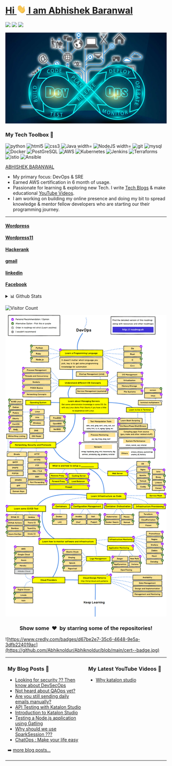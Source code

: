# [Hi <img src="https://raw.githubusercontent.com/ABSphreak/ABSphreak/master/gifs/Hi.gif" width="30px"> I am Abhishek Baranwal](https://www.linkedin.com/in/abhishekbaranwal)
<img height="30" src="https://img.shields.io/badge/twitter-%231DA1F2.svg?&style=for-the-badge&logo=twitter&logoColor=white"/>
<img height="30" src = "https://img.shields.io/badge/Youtube-%23E4405F.svg?&style=for-the-badge&logo=Youtube&logoColor=white">
<img height="30" src="https://img.shields.io/badge/linkedin-blue.svg?&style=for-the-badge&logo=linkedin&logoColor=white"/>

![alt text](https://github.com/Abhiknoldur/Abhiknoldur/blob/main/Devops.jpeg) 


### My Tech Toolbox 🧰 

<p align="left">
<img src="https://cdn3.iconfinder.com/data/icons/logos-and-brands-adobe/512/267_Python-512.png" alt="python" width="40" height="40"/> 
<img src="https://upload.wikimedia.org/wikipedia/commons/thumb/6/61/HTML5_logo_and_wordmark.svg/512px-HTML5_logo_and_wordmark.svg.png" alt="html5" height="40"/> 
<img src="https://upload.wikimedia.org/wikipedia/commons/thumb/d/d5/CSS3_logo_and_wordmark.svg/1200px-CSS3_logo_and_wordmark.svg.png" alt="css3" height="40"/> 
<img src="https://logos-download.com/wp-content/uploads/2016/10/Java_logo_icon.png" alt="Java width="40" height="40"/> 
<img src="https://upload.wikimedia.org/wikipedia/commons/d/d9/Node.js_logo.svg" alt="NodeJS width="40" height="40"/>                                               
<img src="https://www.vectorlogo.zone/logos/git-scm/git-scm-icon.svg" alt="git" width="40" height="40"/> 
<img src="https://i.pinimg.com/originals/50/f1/58/50f1582a95bdac10f1c3fa295c8b947b.png" alt="mysql" width="40" height="40"/>
<img src="https://cdn3.iconfinder.com/data/icons/logos-and-brands-adobe/512/97_Docker-512.png" alt="Docker" width="40" height="40"/>
<img src="https://upload.wikimedia.org/wikipedia/commons/2/29/Postgresql_elephant.svg" alt="PostGreSQL" width="40" height="40"/>
<img src="https://upload.wikimedia.org/wikipedia/commons/5/5c/AWS_Simple_Icons_AWS_Cloud.svg" alt="AWS" width="40" height="40"/>
<img src="https://cncf-branding.netlify.app/img/projects/kubernetes/stacked/color/kubernetes-stacked-color.png" alt="Kubernetes" width="40" height="40"/>
<img src="https://upload.wikimedia.org/wikipedia/commons/e/e9/Jenkins_logo.svg" alt="Jenkins" width="40" height="40"/> 
<img src="https://upload.wikimedia.org/wikipedia/commons/0/04/Terraform_Logo.svg" alt="Terraforms" width="40" height="40"/> 
<img src="https://www.vectorlogo.zone/logos/istioio/istioio-ar21.svg" alt="istio" width="40" height="40"/> 
<img src="https://upload.wikimedia.org/wikipedia/commons/2/24/Ansible_logo.svg" alt="Ansible" width="40" height="40"/> 

</p>

<p align="left">
 
<script src="https://platform.linkedin.com/badges/js/profile.js" async defer type="text/javascript"></script> 

<div class="badge-base LI-profile-badge" data-locale="en_US" data-size="medium" data-theme="light" data-type="VERTICAL" data-vanity="abhishekbaranwal" data-version="v1"><a class="badge-base__link LI-simple-link" href="https://in.linkedin.com/in/abhishekbaranwal?trk=profile-badge">ABHISHEK BARANWAL</a></div>
</p> 
 

* My primary focus: DevOps & SRE
* Earned AWS certification in 6 month of usage.
* Passionate for learning & exploring new Tech. I write [Tech Blogs](https://abhishekbaranwal10.wordpress.com/author/abhishekbaranwal10/) & make educational [YouTube Videos](https://www.youtube.com/c/AyushiRawat).
* I am working on building my online presence and doing my bit to spread knowledge & mentor fellow developers who are starting our their programming journey.
<!--* 🏠 Hogwarts House: Griffindor-->
<!--* If you play Call of Duty- add me: Blackhood@00-->
<!--* I am currently learning Terraform-->
<!--* I’m currently working on my portfolio. -->
<!-- * Ask me about anything related to DevOps, I'll be happy to help.-->
<!-- -->
<!--* I'm looking to collaborate on Open source project-->

---
#### [Wordpress](https://abhishekbaranwal10.wordpress.com/author/abhishekbaranwal10/)
#### [Wordpress11](https://abhishekbaranwal11.wordpress.com/)
#### [Hackerank](https://www.hackerrank.com/Aviburn)
#### [gmail](https://gmail.com)
#### [linkedin](https://www.linkedin.com/in/abhishekbaranwal)
#### [Facebook](https://www.facebook.com/AviBurn)


<table><tr><td valign="top" width="50%">

### My Blog Posts 🌱
<!-- BLOG-POST-LIST:START -->
- [Looking for security ?? Then know about DevSecOps](https://abhishekbaranwal10.wordpress.com/2019/08/10/looking-for-security-then-know-about-devsecops/#more-76)
- [Not heard about QAOps yet?](https://abhishekbaranwal10.wordpress.com/2019/08/10/not-heard-about-qaops-yet/)
- [Are you still sending daily emails manually?](https://abhishekbaranwal10.wordpress.com/2019/02/23/are-you-still-sending-daily-emails-manually/#more-30)
- [API Testing with Katalon Studio](https://abhishekbaranwal10.wordpress.com/2018/12/29/api-testing-with-katalon-studio/#more-44)
- [Introduction to Katalon Studio](https://abhishekbaranwal10.wordpress.com/2018/11/25/introduction-to-katalon-studio/)
- [Testing a Node.js application using Gatling](https://abhishekbaranwal10.wordpress.com/2018/10/17/testing-a-node-js-application-using-gatling/#more-31)
- [Why should we use SparkSession ???](https://abhishekbaranwal10.wordpress.com/2018/09/25/introduction-to-spark-session/#more-6)  
- [ChatOps : Make your life easy](https://abhishekbaranwal11.wordpress.com/2019/12/26/chatops-make-your-life-easy/)
<!-- BLOG-POST-LIST:END -->
➡️ [more blog posts...](https://abhishekbaranwal10.wordpress.com)
</td>
<td valign="top" width="50%">

### My Latest YouTube Videos 🌱
<!-- YOUTUBE:START -->
- [Why katalon studio](https://www.youtube.com/watch?v=2jxxYRwiLOI&ab_channel=KnoldusInc.)
<!-- YOUTUBE:END -->
</td>

 <details>
<summary>📊 Github Stats</summary>

<p align="center"> <img src="https://github-readme-stats.vercel.app/api?username=abhishek-baranwal&show_icons=true&theme=gotham" alt="Abhishek Baranwal | Stats" />       
</details>
                
 
 ![Visitor Count](https://profile-counter.glitch.me/{abhishek-baranwal}/count.svg)

![DevOps-Roadmap](https://github.com/abhishek-baranwal/abhishek-baranwal/blob/main/devops-roadmap.png)


<h3 align="center">Show some &nbsp;❤️&nbsp; by starring some of the repositories!</h3>

 
![https://www.credly.com/badges/d67be2e7-35c6-4648-9e5a-3dfb224019ac](https://github.com/Abhiknoldur/Abhiknoldur/blob/main/cert--badge.jpg) 

